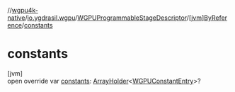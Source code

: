 //[wgpu4k-native](../../../../index.md)/[io.ygdrasil.wgpu](../../index.md)/[WGPUProgrammableStageDescriptor](../index.md)/[[jvm]ByReference](index.md)/[constants](constants.md)

# constants

[jvm]\
open override var [constants](constants.md): [ArrayHolder](../../../ffi/-array-holder/index.md)&lt;[WGPUConstantEntry](../../-w-g-p-u-constant-entry/index.md)&gt;?